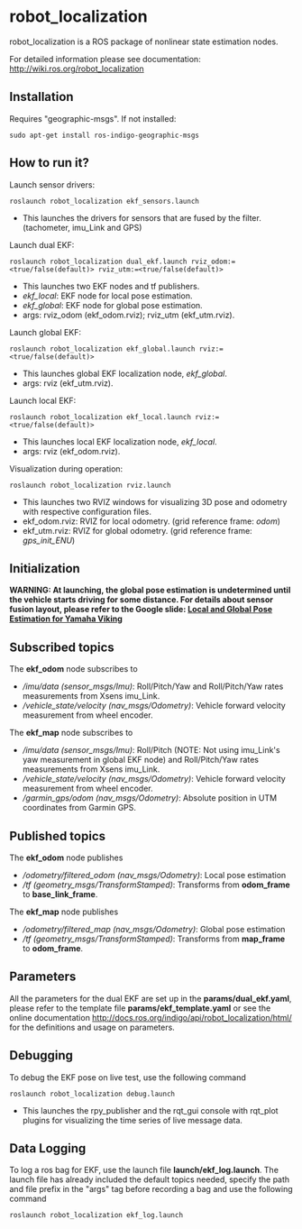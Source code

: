 # **robot_localization** #

robot_localization is a ROS package of nonlinear state estimation nodes. 

For detailed information please see documentation: http://wiki.ros.org/robot_localization


## **Installation** ##
Requires "geographic-msgs". If not installed:
~~~~
sudo apt-get install ros-indigo-geographic-msgs
~~~~

## **How to run it?** ##
Launch sensor drivers:
~~~~
roslaunch robot_localization ekf_sensors.launch
~~~~
   * This launches the drivers for sensors that are fused by the filter. (tachometer, imu_Link and GPS)

Launch dual EKF:
~~~~
roslaunch robot_localization dual_ekf.launch rviz_odom:=<true/false(default)> rviz_utm:=<true/false(default)>
~~~~
   * This launches two EKF nodes and tf publishers.
   * *ekf_local*: EKF node for local pose estimation.
   * *ekf_global*: EKF node for global pose estimation.
   * args: rviz_odom (ekf_odom.rviz); rviz_utm (ekf_utm.rviz).

Launch global EKF:
~~~~
roslaunch robot_localization ekf_global.launch rviz:=<true/false(default)>
~~~~
   * This launches global EKF localization node, *ekf_global*.
   * args: rviz (ekf_utm.rviz).

Launch local EKF:
~~~~
roslaunch robot_localization ekf_local.launch rviz:=<true/false(default)>
~~~~
   * This launches local EKF localization node, *ekf_local*.
   * args: rviz (ekf_odom.rviz).

Visualization during operation:
~~~~
roslaunch robot_localization rviz.launch
~~~~
   * This launches two RVIZ windows for visualizing 3D pose and odometry with respective configuration files.
   * ekf_odom.rviz: RVIZ for local odometry. (grid reference frame: *odom*)
   * ekf_utm.rviz: RVIZ for global odometry. (grid reference frame: *gps_init_ENU*)

## **Initialization** ##
**WARNING: At launching, the global pose estimation is undetermined until the vehicle starts driving for some distance. For details about sensor fusion layout, please refer to the Google slide: [Local and Global Pose Estimation for Yamaha Viking](https://drive.google.com/open?id=1ZupPT3fVijkt8HYYW9_nPaK9ds9az5XWv38_J53h8Eo)**

## **Subscribed topics** ##

The **ekf_odom** node subscribes to

   * */imu/data (sensor_msgs/Imu)*: Roll/Pitch/Yaw and Roll/Pitch/Yaw rates measurements from Xsens imu_Link.
   * */vehicle_state/velocity (nav_msgs/Odometry)*: Vehicle forward velocity measurement from wheel encoder. 

The **ekf_map** node subscribes to

   * */imu/data (sensor_msgs/Imu)*: Roll/Pitch (NOTE: Not using imu_Link's yaw measurement in global EKF node) and Roll/Pitch/Yaw rates measurements from Xsens imu_Link.
   * */vehicle_state/velocity (nav_msgs/Odometry)*: Vehicle forward velocity measurement from wheel encoder.
   * */garmin_gps/odom (nav_msgs/Odometry)*: Absolute position in UTM coordinates from Garmin GPS.

## **Published topics** ##

The **ekf_odom** node publishes

   * */odometry/filtered_odom (nav_msgs/Odometry)*: Local pose estimation
   * */tf (geometry_msgs/TransformStamped)*: Transforms from **odom_frame** to **base_link_frame**.

The **ekf_map** node publishes

   * */odometry/filtered_map (nav_msgs/Odometry)*: Global pose estimation
   * */tf (geometry_msgs/TransformStamped)*: Transforms from **map_frame** to **odom_frame**.

## **Parameters** ##

All the parameters for the dual EKF are set up in the **params/dual_ekf.yaml**, please refer to the template file **params/ekf_template.yaml** or see the online documentation http://docs.ros.org/indigo/api/robot_localization/html/ for the definitions and usage on parameters.

## **Debugging** ##

To debug the EKF pose on live test, use the following command
~~~~
roslaunch robot_localization debug.launch
~~~~
   * This launches the rpy_publisher and the rqt_gui console with rqt_plot plugins for visualizing the time series of live message data.

## **Data Logging** ##
To log a ros bag for EKF, use the launch file **launch/ekf_log.launch**. The launch file has already included the default topics needed, specify the path and file prefix in the "args" tag before recording a bag and use the following command 
~~~~
roslaunch robot_localization ekf_log.launch
~~~~
